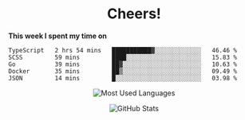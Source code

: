 <h1 align="center">Cheers!</h1>

**This week I spent my time on**
<!--START_SECTION:waka-->

```text
TypeScript   2 hrs 54 mins   ███████████▓░░░░░░░░░░░░░   46.46 %
SCSS         59 mins         ████░░░░░░░░░░░░░░░░░░░░░   15.83 %
Go           39 mins         ██▓░░░░░░░░░░░░░░░░░░░░░░   10.63 %
Docker       35 mins         ██▒░░░░░░░░░░░░░░░░░░░░░░   09.49 %
JSON         14 mins         █░░░░░░░░░░░░░░░░░░░░░░░░   03.98 %
```

<!--END_SECTION:waka-->

<p align="center"><img src="https://github-readme-stats.vercel.app/api/top-langs/?username=thnkrn&layout=compact&hide=html&theme=tokyonight" alt="Most Used Languages" /></p>

<p align="center"><img src="https://github-readme-stats.vercel.app/api?username=thnkrn&show_icons=true&count_private=true&theme=tokyonight" alt="GitHub Stats" /></p>

<!-- <p align="center"><a href="https://wakatime.com"><img src="https://wakatime.com/share/@thnkrn/40092326-d1bd-471b-89da-9a7c63939402.png" /></p>
 -->
